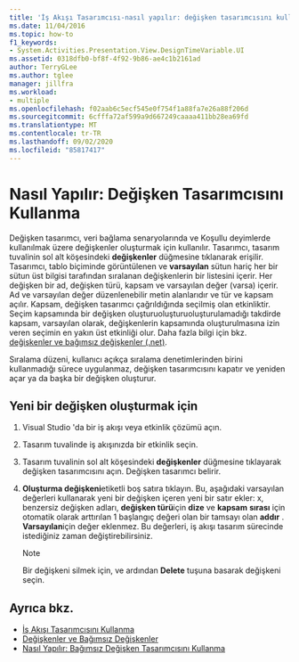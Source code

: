 ```yaml
---
title: 'İş Akışı Tasarımcısı-nasıl yapılır: değişken tasarımcısını kullanma'
ms.date: 11/04/2016
ms.topic: how-to
f1_keywords:
- System.Activities.Presentation.View.DesignTimeVariable.UI
ms.assetid: 0318dfb0-bf8f-4f92-9b86-ae4c1b2161ad
author: TerryGLee
ms.author: tglee
manager: jillfra
ms.workload:
- multiple
ms.openlocfilehash: f02aab6c5ecf545e0f754f1a88fa7e26a88f206d
ms.sourcegitcommit: 6cfffa72af599a9d667249caaaa411bb28ea69fd
ms.translationtype: MT
ms.contentlocale: tr-TR
ms.lasthandoff: 09/02/2020
ms.locfileid: "85817417"
---
```

# <a name="how-to-use-the-variable-designer"></a>Nasıl Yapılır: Değişken Tasarımcısını Kullanma

Değişken tasarımcı, veri bağlama senaryolarında ve Koşullu deyimlerde kullanılmak üzere değişkenler oluşturmak için kullanılır. Tasarımcı, tasarım tuvalinin sol alt köşesindeki **değişkenler** düğmesine tıklanarak erişilir. Tasarımcı, tablo biçiminde görüntülenen ve **varsayılan** sütun hariç her bir sütun üst bilgisi tarafından sıralanan değişkenlerin bir listesini içerir. Her değişken bir ad, değişken türü, kapsam ve varsayılan değer (varsa) içerir. Ad ve varsayılan değer düzenlenebilir metin alanlarıdır ve tür ve kapsam açılır. Kapsam, değişken tasarımcı çağrıldığında seçilmiş olan etkinliktir. Seçim kapsamında bir değişken oluşturuoluşturuoluşturulamadığı takdirde kapsam, varsayılan olarak, değişkenlerin kapsamında oluşturulmasına izin veren seçimin en yakın üst etkinliği olur. Daha fazla bilgi için bkz. [değişkenler ve bağımsız değişkenler (.net)](/dotnet/framework/windows-workflow-foundation/variables-and-arguments).

 Sıralama düzeni, kullanıcı açıkça sıralama denetimlerinden birini kullanmadığı sürece uygulanmaz, değişken tasarımcısını kapatır ve yeniden açar ya da başka bir değişken oluşturur.

## <a name="to-create-a-new-variable"></a>Yeni bir değişken oluşturmak için

1. Visual Studio 'da bir iş akışı veya etkinlik çözümü açın.

2. Tasarım tuvalinde iş akışınızda bir etkinlik seçin.

3. Tasarım tuvalinin sol alt köşesindeki **değişkenler** düğmesine tıklayarak değişken tasarımcısını açın. Değişken tasarımcı belirir.

4. **Oluşturma değişkeni**etiketli boş satıra tıklayın. Bu, aşağıdaki varsayılan değerleri kullanarak yeni bir değişken içeren yeni bir satır ekler: x, benzersiz değişken adları, **değişken türü**için **dize** ve **kapsam** **sırası** için otomatik olarak arttırılan 1 başlangıç değeri olan bir tamsayı olan **addır** . **Varsayılan**için değer eklenmez. Bu değerleri, iş akışı tasarım sürecinde istediğiniz zaman değiştirebilirsiniz.

    > [!NOTE]
    > Bir değişkeni silmek için, ve ardından **Delete** tuşuna basarak değişkeni seçin.

## <a name="see-also"></a>Ayrıca bkz.

- [İş Akışı Tasarımcısını Kullanma](developing-applications-with-the-workflow-designer.md)
- [Değişkenler ve Bağımsız Değişkenler](/dotnet/framework/windows-workflow-foundation/variables-and-arguments)
- [Nasıl Yapılır: Bağımsız Değişken Tasarımcısını Kullanma](../workflow-designer/how-to-use-the-argument-designer.md)
